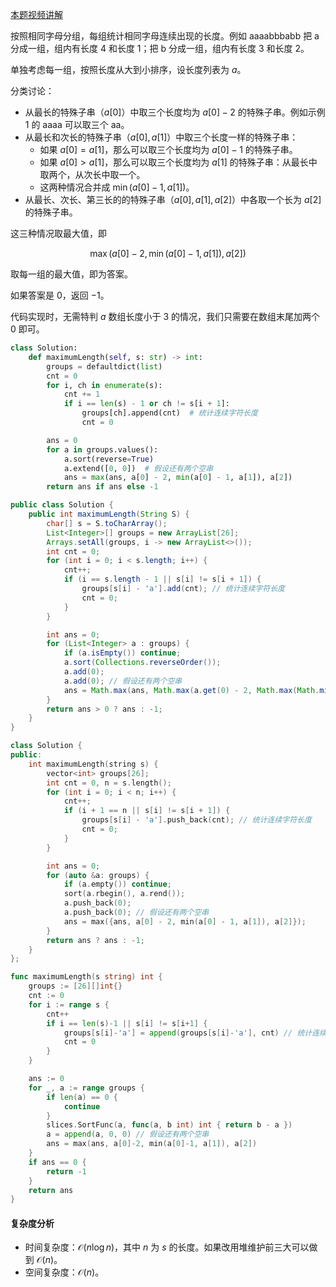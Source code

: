 [本题视频讲解](https://www.bilibili.com/video/BV1XG411B7bX/)

按照相同字母分组，每组统计相同字母连续出现的长度。例如 aaaabbbabb 把 a 分成一组，组内有长度 $4$ 和长度 $1$；把 b 分成一组，组内有长度 $3$ 和长度 $2$。

单独考虑每一组，按照长度从大到小排序，设长度列表为 $a$。

分类讨论：

- 从最长的特殊子串（$a[0]$）中取三个长度均为 $a[0]-2$ 的特殊子串。例如示例 1 的 aaaa 可以取三个 aa。
- 从最长和次长的特殊子串（$a[0],a[1]$）中取三个长度一样的特殊子串：
  - 如果 $a[0]=a[1]$，那么可以取三个长度均为 $a[0]-1$ 的特殊子串。
  - 如果 $a[0]>a[1]$，那么可以取三个长度均为 $a[1]$ 的特殊子串：从最长中取两个，从次长中取一个。
  - 这两种情况合并成 $\min(a[0]-1, a[1])$。
- 从最长、次长、第三长的的特殊子串（$a[0],a[1],a[2]$）中各取一个长为 $a[2]$ 的特殊子串。

这三种情况取最大值，即

$$
\max(a[0]-2, \min(a[0]-1, a[1]), a[2])
$$

取每一组的最大值，即为答案。

如果答案是 $0$，返回 $-1$。

代码实现时，无需特判 $a$ 数组长度小于 $3$ 的情况，我们只需要在数组末尾加两个 $0$ 即可。

```py [sol-Python3]
class Solution:
    def maximumLength(self, s: str) -> int:
        groups = defaultdict(list)
        cnt = 0
        for i, ch in enumerate(s):
            cnt += 1
            if i == len(s) - 1 or ch != s[i + 1]:
                groups[ch].append(cnt)  # 统计连续字符长度
                cnt = 0

        ans = 0
        for a in groups.values():
            a.sort(reverse=True)
            a.extend([0, 0])  # 假设还有两个空串
            ans = max(ans, a[0] - 2, min(a[0] - 1, a[1]), a[2])
        return ans if ans else -1
```

```java [sol-Java]
public class Solution {
    public int maximumLength(String S) {
        char[] s = S.toCharArray();
        List<Integer>[] groups = new ArrayList[26];
        Arrays.setAll(groups, i -> new ArrayList<>());
        int cnt = 0;
        for (int i = 0; i < s.length; i++) {
            cnt++;
            if (i == s.length - 1 || s[i] != s[i + 1]) {
                groups[s[i] - 'a'].add(cnt); // 统计连续字符长度
                cnt = 0;
            }
        }

        int ans = 0;
        for (List<Integer> a : groups) {
            if (a.isEmpty()) continue;
            a.sort(Collections.reverseOrder());
            a.add(0);
            a.add(0); // 假设还有两个空串
            ans = Math.max(ans, Math.max(a.get(0) - 2, Math.max(Math.min(a.get(0) - 1, a.get(1)), a.get(2))));
        }
        return ans > 0 ? ans : -1;
    }
}
```

```cpp [sol-C++]
class Solution {
public:
    int maximumLength(string s) {
        vector<int> groups[26];
        int cnt = 0, n = s.length();
        for (int i = 0; i < n; i++) {
            cnt++;
            if (i + 1 == n || s[i] != s[i + 1]) {
                groups[s[i] - 'a'].push_back(cnt); // 统计连续字符长度
                cnt = 0;
            }
        }

        int ans = 0;
        for (auto &a: groups) {
            if (a.empty()) continue;
            sort(a.rbegin(), a.rend());
            a.push_back(0);
            a.push_back(0); // 假设还有两个空串
            ans = max({ans, a[0] - 2, min(a[0] - 1, a[1]), a[2]});
        }
        return ans ? ans : -1;
    }
};
```

```go [sol-Go]
func maximumLength(s string) int {
	groups := [26][]int{}
	cnt := 0
	for i := range s {
		cnt++
		if i == len(s)-1 || s[i] != s[i+1] {
			groups[s[i]-'a'] = append(groups[s[i]-'a'], cnt) // 统计连续字符长度
			cnt = 0
		}
	}

	ans := 0
	for _, a := range groups {
		if len(a) == 0 {
			continue
		}
		slices.SortFunc(a, func(a, b int) int { return b - a })
		a = append(a, 0, 0) // 假设还有两个空串
		ans = max(ans, a[0]-2, min(a[0]-1, a[1]), a[2])
	}
	if ans == 0 {
		return -1
	}
	return ans
}
```

#### 复杂度分析

- 时间复杂度：$\mathcal{O}(n\log n)$，其中 $n$ 为 $s$ 的长度。如果改用堆维护前三大可以做到 $\mathcal{O}(n)$。
- 空间复杂度：$\mathcal{O}(n)$。
